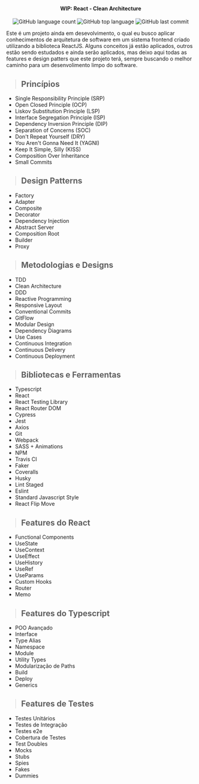 <h4 align="center">
  WIP: React - Clean Architecture
</h4>

<p align="center">
    <img alt="GitHub language count" src="https://img.shields.io/github/languages/count/vilarjp/react-clean-architecture" />
    <img alt="GitHub top language" src="https://img.shields.io/github/languages/top/vilarjp/react-clean-architecture" />
    <img alt="GitHub last commit" src="https://img.shields.io/github/last-commit/vilarjp/react-clean-architecture" />
</p>

<p>
  Este é um projeto ainda em desevolvimento, o qual eu busco aplicar conhecimentos de arquitetura de software em um sistema frontend criado utilizando a biblioteca ReactJS. Alguns conceitos já estão aplicados, outros estão sendo estudados e ainda serão aplicados, mas deixo aqui todas as features e design patters que este projeto terá, sempre buscando o melhor caminho para um desenvolimento limpo do software.
</p>

> ## Princípios

- Single Responsibility Principle (SRP)
- Open Closed Principle (OCP)
- Liskov Substitution Principle (LSP)
- Interface Segregation Principle (ISP)
- Dependency Inversion Principle (DIP)
- Separation of Concerns (SOC)
- Don't Repeat Yourself (DRY)
- You Aren't Gonna Need It (YAGNI)
- Keep It Simple, Silly (KISS)
- Composition Over Inheritance
- Small Commits

> ## Design Patterns

- Factory
- Adapter
- Composite
- Decorator
- Dependency Injection
- Abstract Server
- Composition Root
- Builder
- Proxy

> ## Metodologias e Designs

- TDD
- Clean Architecture
- DDD
- Reactive Programming
- Responsive Layout
- Conventional Commits
- GitFlow
- Modular Design
- Dependency Diagrams
- Use Cases
- Continuous Integration
- Continuous Delivery
- Continuous Deployment

> ## Bibliotecas e Ferramentas

- Typescript
- React
- React Testing Library
- React Router DOM
- Cypress
- Jest
- Axios
- Git
- Webpack
- SASS + Animations
- NPM
- Travis CI
- Faker
- Coveralls
- Husky
- Lint Staged
- Eslint
- Standard Javascript Style
- React Flip Move

> ## Features do React

- Functional Components
- UseState
- UseContext
- UseEffect
- UseHistory
- UseRef
- UseParams
- Custom Hooks
- Router
- Memo

> ## Features do Typescript

- POO Avançado
- Interface
- Type Alias
- Namespace
- Module
- Utility Types
- Modularização de Paths
- Build
- Deploy
- Generics

> ## Features de Testes

- Testes Unitários
- Testes de Integração
- Testes e2e
- Cobertura de Testes
- Test Doubles
- Mocks
- Stubs
- Spies
- Fakes
- Dummies
